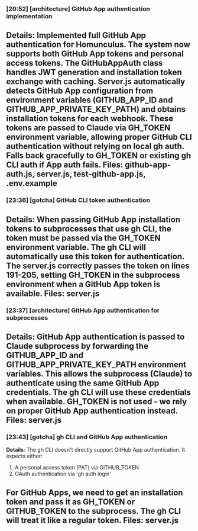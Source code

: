 ### [20:52] [architecture] GitHub App authentication implementation
**Details**: Implemented full GitHub App authentication for Homunculus. The system now supports both GitHub App tokens and personal access tokens. The GitHubAppAuth class handles JWT generation and installation token exchange with caching. Server.js automatically detects GitHub App configuration from environment variables (GITHUB_APP_ID and GITHUB_APP_PRIVATE_KEY_PATH) and obtains installation tokens for each webhook. These tokens are passed to Claude via GH_TOKEN environment variable, allowing proper GitHub CLI authentication without relying on local gh auth. Falls back gracefully to GH_TOKEN or existing gh CLI auth if App auth fails.
**Files**: github-app-auth.js, server.js, test-github-app.js, .env.example
---

### [23:36] [gotcha] GitHub CLI token authentication
**Details**: When passing GitHub App installation tokens to subprocesses that use gh CLI, the token must be passed via the GH_TOKEN environment variable. The gh CLI will automatically use this token for authentication. The server.js correctly passes the token on lines 191-205, setting GH_TOKEN in the subprocess environment when a GitHub App token is available.
**Files**: server.js
---

### [23:37] [architecture] GitHub App authentication for subprocesses
**Details**: GitHub App authentication is passed to Claude subprocess by forwarding the GITHUB_APP_ID and GITHUB_APP_PRIVATE_KEY_PATH environment variables. This allows the subprocess (Claude) to authenticate using the same GitHub App credentials. The gh CLI will use these credentials when available. GH_TOKEN is not used - we rely on proper GitHub App authentication instead.
**Files**: server.js
---

### [23:43] [gotcha] gh CLI and GitHub App authentication
**Details**: The gh CLI doesn't directly support GitHub App authentication. It expects either:
1. A personal access token (PAT) via GITHUB_TOKEN
2. OAuth authentication via 'gh auth login'

For GitHub Apps, we need to get an installation token and pass it as GH_TOKEN or GITHUB_TOKEN to the subprocess. The gh CLI will treat it like a regular token.
**Files**: server.js
---

